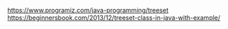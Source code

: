 https://www.programiz.com/java-programming/treeset
https://beginnersbook.com/2013/12/treeset-class-in-java-with-example/